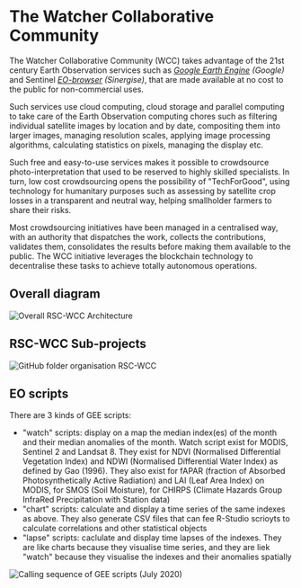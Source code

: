# The Watcher Collaborative Community

The Watcher Collaborative Community (WCC) takes advantage of the 21st century Earth Observation services such as _[Google Earth Engine](https://code.earthengine.google.com/) (Google)_ and Sentinel _[EO-browser](https://apps.sentinel-hub.com/eo-browser/) (Sinergise)_, that are made available at no cost to the public for non-commercial uses. 

Such services use cloud computing, cloud storage and parallel computing to take care of the Earth Observation computing chores such as filtering individual satellite images by location and by date, compositing them into larger images, managing resolution scales, applying image processing algorithms, calculating statistics on pixels, managing the display etc.

Such free and easy-to-use services makes it possible to crowdsource photo-interpretation that used to be reserved to highly skilled specialists. In turn, low cost crowdsourcing opens the possibility of "TechForGood", using technology for humanitary purposes such as assessing by satellite crop losses in a transparent and neutral way, helping smallholder farmers to share their risks.

Most crowdsourcing initiatives have been managed in a centralised way, with an authority that dispatches the work, collects the contributions, validates them, consolidates the results before making them available to the public. The WCC initiative leverages the blockchain technology to decentralise these tasks to achieve totally autonomous operations.

## Overall diagram
![Overall RSC-WCC Architecture](https://raw.githubusercontent.com/kvutien/Top-Level/master/common/images/20200717%20RSC-WCC%20Overall%20Architecture.png)

## RSC-WCC Sub-projects
![GitHub folder organisation RSC-WCC](https://github.com/kvutien/Top-Level/blob/master/common/images/20200717%20WCC%20Github%20Folders.png)

## EO scripts
There are 3 kinds of GEE scripts:
* "watch" scripts: display on a map the median index(es) of the month and their median anomalies of the month. Watch script exist for MODIS, Sentinel 2 and Landsat 8. They exist for NDVI (Normalised Differential Vegetation Index) and NDWI (Normalised Differential Water Index) as defined by Gao (1996). They also exist for fAPAR (fraction of Absorbed Photosynthetically Active Radiation) and LAI (Leaf Area Index) on MODIS, for SMOS (Soil Moisture), for CHIRPS (Climate Hazards Group InfraRed Precipitation with Station data)
* "chart" scripts: calculate and display a time series of the same indexes as above. They also generate CSV files that can fee R-Studio scrioyts to calculate correlations and other statistical objects
* "lapse" scripts: caclulate and display time lapses of the indexes. They are like charts because they visualise time series, and they are liek "watch" because they visualise the indexes and their  anomalies spatially

![Calling sequence of GEE scripts (July 2020)](https://github.com/kvutien/Top-Level/blob/master/common/images/20200718%20WCC%20Libraries.png) 
